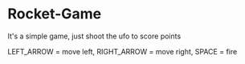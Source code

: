 # Rocket-Game
It's a simple game, just shoot the ufo to score points

LEFT_ARROW = move left,
RIGHT_ARROW = move right, 
SPACE = fire
